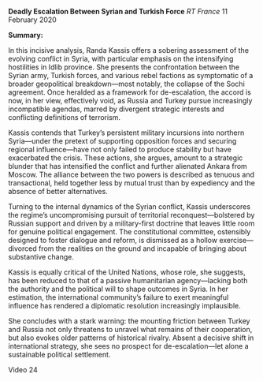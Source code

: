 **Deadly Escalation Between Syrian and Turkish Force** _RT France_ 11 February 2020

**Summary:**

In this incisive analysis, Randa Kassis offers a sobering assessment of the evolving conflict in Syria, with particular emphasis on the intensifying hostilities in Idlib province. She presents the confrontation between the Syrian army, Turkish forces, and various rebel factions as symptomatic of a broader geopolitical breakdown—most notably, the collapse of the Sochi agreement. Once heralded as a framework for de-escalation, the accord is now, in her view, effectively void, as Russia and Turkey pursue increasingly incompatible agendas, marred by divergent strategic interests and conflicting definitions of terrorism.

Kassis contends that Turkey’s persistent military incursions into northern Syria—under the pretext of supporting opposition forces and securing regional influence—have not only failed to produce stability but have exacerbated the crisis. These actions, she argues, amount to a strategic blunder that has intensified the conflict and further alienated Ankara from Moscow. The alliance between the two powers is described as tenuous and transactional, held together less by mutual trust than by expediency and the absence of better alternatives.

Turning to the internal dynamics of the Syrian conflict, Kassis underscores the regime’s uncompromising pursuit of territorial reconquest—bolstered by Russian support and driven by a military-first doctrine that leaves little room for genuine political engagement. The constitutional committee, ostensibly designed to foster dialogue and reform, is dismissed as a hollow exercise—divorced from the realities on the ground and incapable of bringing about substantive change.

Kassis is equally critical of the United Nations, whose role, she suggests, has been reduced to that of a passive humanitarian agency—lacking both the authority and the political will to shape outcomes in Syria. In her estimation, the international community’s failure to exert meaningful influence has rendered a diplomatic resolution increasingly implausible.

She concludes with a stark warning: the mounting friction between Turkey and Russia not only threatens to unravel what remains of their cooperation, but also evokes older patterns of historical rivalry. Absent a decisive shift in international strategy, she sees no prospect for de-escalation—let alone a sustainable political settlement.

Video 24